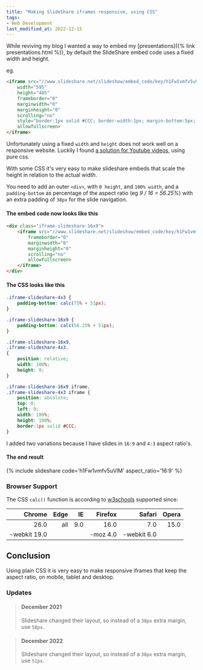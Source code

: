 ```yaml
---
title: "Making SlideShare iframes responsive, using CSS"
tags:
- Web Development
last_modified_at: 2022-12-15
---
```


While reviving my blog I wanted a way to embed my [presentations]({% link presentations.html %}), by default the SlideShare embed code uses a fixed width and height.

eg. 
```html
<iframe src="//www.slideshare.net/slideshow/embed_code/key/h1Fw1vmfv5uVlM" 
    width="595" 
    height="485" 
    frameborder="0" 
    marginwidth="0" 
    marginheight="0" 
    scrolling="no" 
    style="border:1px solid #CCC; border-width:1px; margin-bottom:5px; max-width: 100%;" 
    allowfullscreen> 
</iframe> 
```

Unfortunately using a fixed `width` and `height` does not work well on a responsive website. Luckily I found [a solution for Youtube videos](https://stackoverflow.com/a/17465040), using pure css.

With some CSS it's very easy to make slideshare embeds that scale the height in relation to the actual width.

You need to add an outer `<div>`, with `0 height`, and `100% width`, and a `padding-bottom` as percentage of the aspect ratio (eg <em>9 / 16 = 56.25%</em>) with an extra padding of `38px` for the slide navigation.

#### The embed code now looks like this

```html
<div class="iframe-slideshare-16x9">    
    <iframe src="//www.slideshare.net/slideshow/embed_code/key/h1Fw1vmfv5uVlM" 
        frameborder="0" 
        marginwidth="0" 
        marginheight="0" 
        scrolling="no" 
        allowfullscreen> 
    </iframe>
</div>
```

#### The CSS looks like this

```css
.iframe-slideshare-4x3 {
    padding-bottom: calc(75% + 51px);
}

.iframe-slideshare-16x9 {
    padding-bottom: calc(56.25% + 51px);
}

.iframe-slideshare-16x9,
.iframe-slideshare-4x3,
{
    position: relative;
    width: 100%;
    height: 0;
}

.iframe-slideshare-16x9 iframe,
.iframe-slideshare-4x3 iframe {
    position: absolute;
    top: 0;
    left: 0;
    width: 100%;
    height: 100%;
    border:1px solid #CCC; 
}

```

I added two variations because I have slides in `16:9` and `4:3` aspect ratio's.

#### The end result

{% include slideshare code='h1Fw1vmfv5uVlM' aspect_ratio='16:9' %}

### Browser Support

The CSS `calc()` function is according to [w3schools](https://www.w3schools.com/cssref/func_calc.asp) supported since:

|<i class="fab fa-chrome fa-fw"> </i> Chrome | <i class="fab fa-edge fa-fw"> </i> Edge | <i class="fab fa-internet-explorer fa-fw"> </i> IE | <i class="fab fa-firefox fa-fw"> </i> Firefox | <i class="fab fa-safari fa-fw"> </i> Safari | <i class="fab fa-opera fa-fw"> </i> Opera |
|-----:|----:|----:|-----:|----:|-----:|
| 26.0 | all | 9.0 | 16.0 | 7.0 | 15.0 |
| -webkit 19.0 |  |  | -moz 4.0 | -webkit 6.0 | | 

## Conclusion

Using plain CSS it is very easy to make responsive iframes that keep the aspect ratio, on mobile, tablet and desktop.

### Updates

> #### December 2021
>
> Slideshare changed their layout, so instead of a `38px` extra margin, use `58px`. 

> #### December 2022
>
> Slideshare changed their layout, so instead of a `38px` extra margin, use `51px`. 